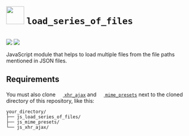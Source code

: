 # <img src="https://skillicons.dev/icons?i=js" height="48" alt="" /> `load_series_of_files`

<a download href='https://cdn.jsdelivr.net/gh/liledix4/js_load_series_of_files/load_series_of_files.min.js'><img src="https://img.shields.io/badge/Download_JavaScript_module_(direct_link)-009444?logo=JavaScript" alt="" /></a>

![](https://img.shields.io/badge/Version-0.0.0-009444)
![](https://img.shields.io/badge/Development_Stage-Alpha-red)

JavaScript module that helps to load multiple files from the file paths mentioned in JSON files.

## Requirements

You must also clone [<img src="https://skillicons.dev/icons?i=js" height="16" alt="" /> `xhr_ajax`](https://github.com/liledix4/js_xhr_ajax) and [<img src="https://skillicons.dev/icons?i=js" height="16" alt="" /> `mime_presets`](https://github.com/liledix4/js_mime_presets) next to the cloned directory of this repository, like this:

```
your_directory/
├── js_load_series_of_files/
├── js_mime_presets/
└── js_xhr_ajax/
```
